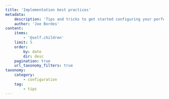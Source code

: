 ```yaml
---
title: 'Implementation best practices'
metadata:
    description: 'Tips and tricks to get started configuring your perfect application'
    author: 'Joe Bordes'
content:
    items:
        - '@self.children'
    limit: 5
    order:
        by: date
        dir: desc
    pagination: true
    url_taxonomy_filters: true
taxonomy:
    category:
        - configuration
    tag:
        - tips
---
```


